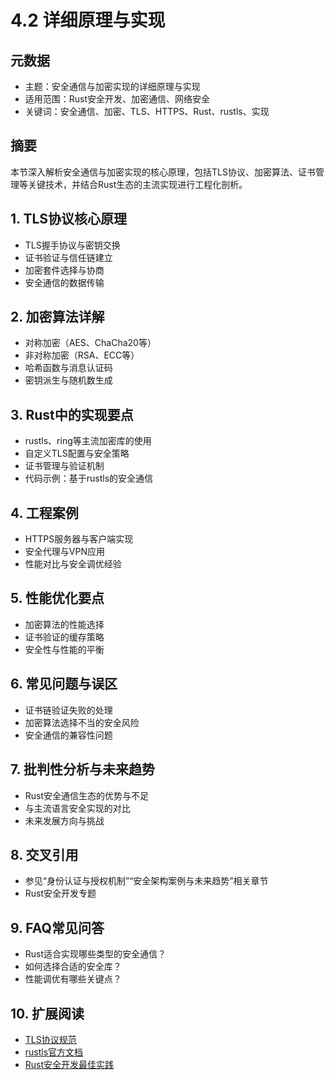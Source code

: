 # 4.2 详细原理与实现

## 元数据

- 主题：安全通信与加密实现的详细原理与实现
- 适用范围：Rust安全开发、加密通信、网络安全
- 关键词：安全通信、加密、TLS、HTTPS、Rust、rustls、实现

## 摘要

本节深入解析安全通信与加密实现的核心原理，包括TLS协议、加密算法、证书管理等关键技术，并结合Rust生态的主流实现进行工程化剖析。

## 1. TLS协议核心原理

- TLS握手协议与密钥交换
- 证书验证与信任链建立
- 加密套件选择与协商
- 安全通信的数据传输

## 2. 加密算法详解

- 对称加密（AES、ChaCha20等）
- 非对称加密（RSA、ECC等）
- 哈希函数与消息认证码
- 密钥派生与随机数生成

## 3. Rust中的实现要点

- rustls、ring等主流加密库的使用
- 自定义TLS配置与安全策略
- 证书管理与验证机制
- 代码示例：基于rustls的安全通信

## 4. 工程案例

- HTTPS服务器与客户端实现
- 安全代理与VPN应用
- 性能对比与安全调优经验

## 5. 性能优化要点

- 加密算法的性能选择
- 证书验证的缓存策略
- 安全性与性能的平衡

## 6. 常见问题与误区

- 证书链验证失败的处理
- 加密算法选择不当的安全风险
- 安全通信的兼容性问题

## 7. 批判性分析与未来趋势

- Rust安全通信生态的优势与不足
- 与主流语言安全实现的对比
- 未来发展方向与挑战

## 8. 交叉引用

- 参见“身份认证与授权机制”“安全架构案例与未来趋势”相关章节
- Rust安全开发专题

## 9. FAQ常见问答

- Rust适合实现哪些类型的安全通信？
- 如何选择合适的安全库？
- 性能调优有哪些关键点？

## 10. 扩展阅读

- [TLS协议规范](https://tools.ietf.org/html/rfc8446)
- [rustls官方文档](https://github.com/rustls/rustls)
- [Rust安全开发最佳实践](https://rust-lang.github.io/rust-clippy/master/)
